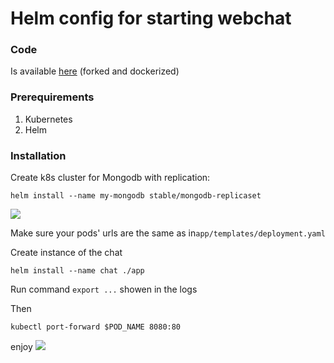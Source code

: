 # Helm config for starting webchat

### Code

Is available [here](https://github.com/14MR/chat-app) (forked and dockerized)

### Prerequirements

1. Kubernetes
1. Helm

### Installation


Create k8s cluster for Mongodb with replication:

    helm install --name my-mongodb stable/mongodb-replicaset

![](https://i.ibb.co/P6tRZZq/Screen-Shot-2019-11-01-at-21-26-54.png)

Make sure your pods' urls are the same as in`app/templates/deployment.yaml`

Create instance of the chat

    helm install --name chat ./app

Run command `export ...` showen in the logs

Then

    kubectl port-forward $POD_NAME 8080:80

enjoy
![](https://i.ibb.co/hfhpbpr/Screen-Shot-2019-11-01-at-21-05-55.png)
